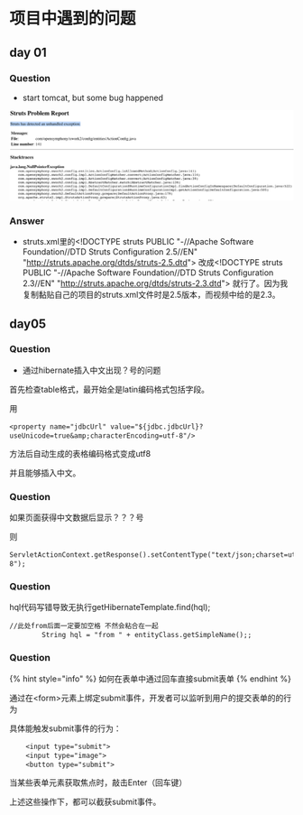 # 项目中遇到的问题

## day 01

### Question

* start tomcat, but some bug happened 

![](../../.gitbook/assets/image%20%2833%29.png)

### Answer

*  struts.xml里的&lt;!DOCTYPE struts PUBLIC "-//Apache Software Foundation//DTD Struts Configuration 2.5//EN" "http://struts.apache.org/dtds/struts-2.5.dtd"&gt;  改成&lt;!DOCTYPE struts PUBLIC "-//Apache Software Foundation//DTD Struts Configuration 2.3//EN" "http://struts.apache.org/dtds/struts-2.3.dtd"&gt; 就行了。因为我复制黏贴自己的项目的struts.xml文件时是2.5版本，而视频中给的是2.3。

## day05

### Question

* 通过hibernate插入中文出现？号的问题

首先检查table格式，最开始全是latin编码格式包括字段。

用

```text
<property name="jdbcUrl" value="${jdbc.jdbcUrl}?useUnicode=true&amp;characterEncoding=utf-8"/>
```

 方法后自动生成的表格编码格式变成utf8

并且能够插入中文。

### Question

如果页面获得中文数据后显示？？？号

则

```text
ServletActionContext.getResponse().setContentType("text/json;charset=utf-8");
```

###  Question

hql代码写错导致无执行getHibernateTemplate.find\(hql\);

```text
//此处from后面一定要加空格 不然会粘合在一起
        String hql = "from " + entityClass.getSimpleName();;

```

###  Question

{% hint style="info" %}
如何在表单中通过回车直接submit表单
{% endhint %}

通过在&lt;form&gt;元素上绑定submit事件，开发者可以监听到用户的提交表单的的行为

具体能触发submit事件的行为：

```text
    <input type="submit">
    <input type="image">
    <button type="submit">
```

当某些表单元素获取焦点时，敲击Enter（回车键）

上述这些操作下，都可以截获submit事件。  


